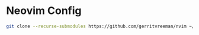 # Neovim Config

```sh
git clone --recurse-submodules https://github.com/gerritvreeman/nvim ~/.config/nvim
```

